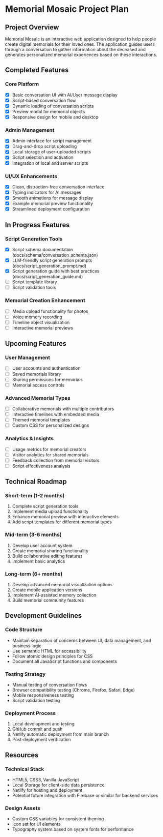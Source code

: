 # Memorial Mosaic Project Plan

## Project Overview

Memorial Mosaic is an interactive web application designed to help people create digital memorials for their loved ones. The application guides users through a conversation to gather information about the deceased and generates personalized memorial experiences based on these interactions.

## Completed Features

### Core Platform
- [x] Basic conversation UI with AI/User message display
- [x] Script-based conversation flow
- [x] Dynamic loading of conversation scripts
- [x] Preview modal for memorial objects
- [x] Responsive design for mobile and desktop

### Admin Management
- [x] Admin interface for script management
- [x] Drag-and-drop script uploading
- [x] Local storage of user-uploaded scripts
- [x] Script selection and activation
- [x] Integration of local and server scripts

### UI/UX Enhancements
- [x] Clean, distraction-free conversation interface
- [x] Typing indicators for AI messages
- [x] Smooth animations for message display
- [x] Example memorial preview functionality
- [x] Streamlined deployment configuration

## In Progress Features

### Script Generation Tools
- [x] Script schema documentation (docs/schema/conversation_schema.json)
- [x] LLM-friendly script generation prompts (docs/script_generation_prompt.md)
- [x] Script generation guide with best practices (docs/script_generation_guide.md)
- [ ] Script template library
- [ ] Script validation tools

### Memorial Creation Enhancement
- [ ] Media upload functionality for photos
- [ ] Voice memory recording
- [ ] Timeline object visualization
- [ ] Interactive memorial previews

## Upcoming Features

### User Management
- [ ] User accounts and authentication
- [ ] Saved memorials library
- [ ] Sharing permissions for memorials
- [ ] Memorial access controls

### Advanced Memorial Types
- [ ] Collaborative memorials with multiple contributors
- [ ] Interactive timelines with embedded media
- [ ] Themed memorial templates
- [ ] Custom CSS for personalized designs

### Analytics & Insights
- [ ] Usage metrics for memorial creators
- [ ] Visitor analytics for shared memorials
- [ ] Feedback collection from memorial visitors
- [ ] Script effectiveness analysis

## Technical Roadmap

### Short-term (1-2 months)
1. Complete script generation tools
2. Implement media upload functionality
3. Enhance memorial preview with interactive elements
4. Add script templates for different memorial types

### Mid-term (3-6 months)
1. Develop user account system
2. Create memorial sharing functionality
3. Build collaborative editing features
4. Implement basic analytics

### Long-term (6+ months)
1. Develop advanced memorial visualization options
2. Create mobile application versions
3. Implement AI-assisted memory collection
4. Build memorial community features

## Development Guidelines

### Code Structure
- Maintain separation of concerns between UI, data management, and business logic
- Use semantic HTML for accessibility
- Follow atomic design principles for CSS
- Document all JavaScript functions and components

### Testing Strategy
- Manual testing of conversation flows
- Browser compatibility testing (Chrome, Firefox, Safari, Edge)
- Mobile responsiveness testing
- Script validation testing

### Deployment Process
1. Local development and testing
2. GitHub commit and push
3. Netlify automatic deployment from main branch
4. Post-deployment verification

## Resources

### Technical Stack
- HTML5, CSS3, Vanilla JavaScript
- Local Storage for client-side data persistence
- Netlify for hosting and deployment
- Potential future integration with Firebase or similar for backend services

### Design Assets
- Custom CSS variables for consistent theming
- Icon set for UI elements
- Typography system based on system fonts for performance
